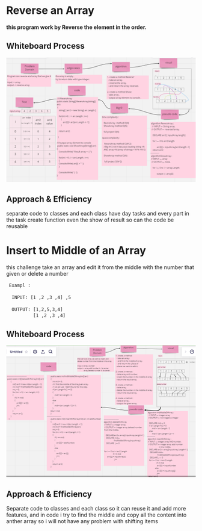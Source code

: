 # Reverse an Array

**this program work by Reverse the element in the order.**

## Whiteboard Process
![img](./image/reverseArray.PNG)

## Approach & Efficiency

separate code to classes and each class have day tasks and every part in the task create function even the show of result so can the code be reusable 


# Insert to Middle of an Array

this challenge take an array and edit it from the middle with the number that given or delete a number
```
 Exampl :
 
  INPUT: [1 ,2 ,3 ,4] ,5

  OUTPUT: [1,2,5,3,4]
          [1 ,2 ,3 ,4]
```
## Whiteboard Process
![img](./image/array-insert-shift-IMAGE.PNG)


## Approach & Efficiency
 Separate code to classes and each class so it can reuse it and add more features, and in code i try to find the middle and copy all the content into anther array so i will not have any problem with shifting items
